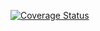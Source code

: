 [![Coverage Status](https://coveralls.io/repos/github/JulienItard/warbase/badge.svg?branch=main)](https://coveralls.io/github/JulienItard/warbase?branch=main)
